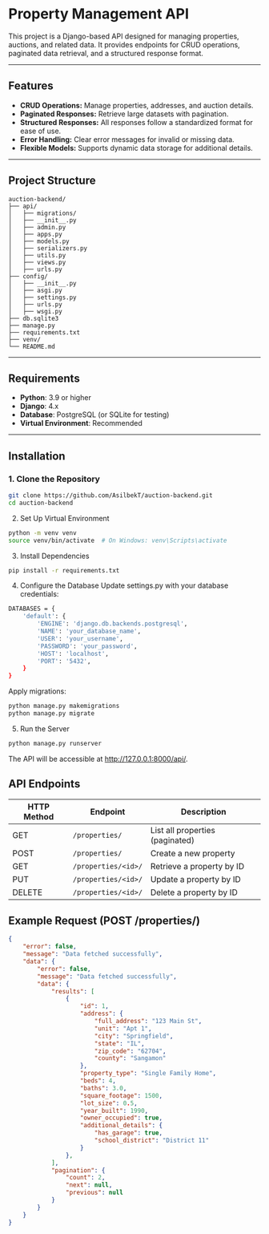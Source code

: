 # Property Management API

This project is a Django-based API designed for managing properties, auctions, and related data. It provides endpoints for CRUD operations, paginated data retrieval, and a structured response format.

---

## Features

- **CRUD Operations:** Manage properties, addresses, and auction details.
- **Paginated Responses:** Retrieve large datasets with pagination.
- **Structured Responses:** All responses follow a standardized format for ease of use.
- **Error Handling:** Clear error messages for invalid or missing data.
- **Flexible Models:** Supports dynamic data storage for additional details.

---

## Project Structure

```
auction-backend/
├── api/
│   ├── migrations/
│   ├── __init__.py
│   ├── admin.py
│   ├── apps.py
│   ├── models.py
│   ├── serializers.py
│   ├── utils.py
│   ├── views.py
│   ├── urls.py
├── config/
│   ├── __init__.py
│   ├── asgi.py
│   ├── settings.py
│   ├── urls.py
│   ├── wsgi.py
├── db.sqlite3
├── manage.py
├── requirements.txt
├── venv/
└── README.md
```

---

## Requirements

- **Python**: 3.9 or higher
- **Django**: 4.x
- **Database**: PostgreSQL (or SQLite for testing)
- **Virtual Environment**: Recommended

---

## Installation

### 1. Clone the Repository

```bash
git clone https://github.com/AsilbekT/auction-backend.git
cd auction-backend
```


2. Set Up Virtual Environment

```bash
python -m venv venv
source venv/bin/activate  # On Windows: venv\Scripts\activate
```

3. Install Dependencies


```bash
pip install -r requirements.txt
```

4. Configure the Database
Update settings.py with your database credentials:


```bash
DATABASES = {
    'default': {
        'ENGINE': 'django.db.backends.postgresql',
        'NAME': 'your_database_name',
        'USER': 'your_username',
        'PASSWORD': 'your_password',
        'HOST': 'localhost',
        'PORT': '5432',
    }
}
```

Apply migrations:

```bash
python manage.py makemigrations
python manage.py migrate
```

5. Run the Server

```bash
python manage.py runserver
```

The API will be accessible at http://127.0.0.1:8000/api/.

## API Endpoints

| HTTP Method | Endpoint             | Description                   |
|-------------|----------------------|-------------------------------|
| GET         | `/properties/`       | List all properties (paginated) |
| POST        | `/properties/`       | Create a new property         |
| GET         | `/properties/<id>/`  | Retrieve a property by ID     |
| PUT         | `/properties/<id>/`  | Update a property by ID       |
| DELETE      | `/properties/<id>/`  | Delete a property by ID       |


## Example Request (POST /properties/)

```json
{
    "error": false,
    "message": "Data fetched successfully",
    "data": {
        "error": false,
        "message": "Data fetched successfully",
        "data": {
            "results": [
                {
                    "id": 1,
                    "address": {
                        "full_address": "123 Main St",
                        "unit": "Apt 1",
                        "city": "Springfield",
                        "state": "IL",
                        "zip_code": "62704",
                        "county": "Sangamon"
                    },
                    "property_type": "Single Family Home",
                    "beds": 4,
                    "baths": 3.0,
                    "square_footage": 1500,
                    "lot_size": 0.5,
                    "year_built": 1990,
                    "owner_occupied": true,
                    "additional_details": {
                        "has_garage": true,
                        "school_district": "District 11"
                    }
                },
            ],
            "pagination": {
                "count": 2,
                "next": null,
                "previous": null
            }
        }
    }
}
```